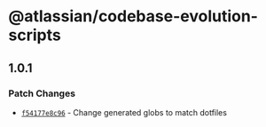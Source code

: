 # @atlassian/codebase-evolution-scripts

## 1.0.1
### Patch Changes

- [`f54177e8c96`](https://bitbucket.org/atlassian/atlassian-frontend/commits/f54177e8c96) - Change generated globs to match dotfiles

